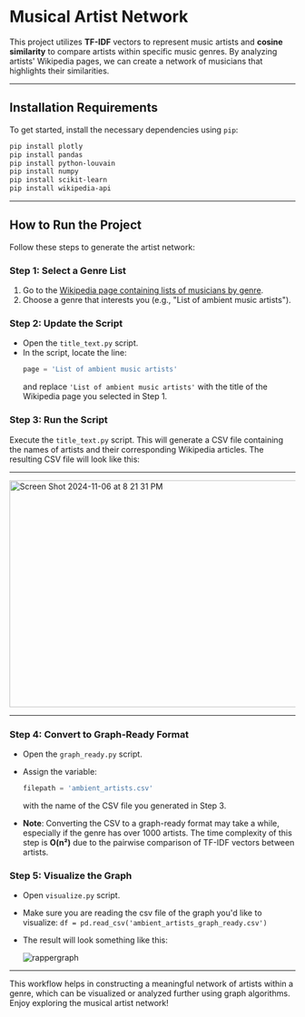 

# Musical Artist Network

This project utilizes **TF-IDF** vectors to represent music artists and **cosine similarity** to compare artists within specific music genres. By analyzing artists' Wikipedia pages, we can create a network of musicians that highlights their similarities.

---

## Installation Requirements

To get started, install the necessary dependencies using `pip`:

```bash
pip install plotly
pip install pandas
pip install python-louvain
pip install numpy
pip install scikit-learn
pip install wikipedia-api
```

---

## How to Run the Project

Follow these steps to generate the artist network:

### Step 1: Select a Genre List

1. Go to the [Wikipedia page containing lists of musicians by genre](https://en.wikipedia.org/wiki/Category:Lists_of_musicians_by_genre).
2. Choose a genre that interests you (e.g., "List of ambient music artists").

### Step 2: Update the Script

- Open the `title_text.py` script.
- In the script, locate the line:
  ```python
  page = 'List of ambient music artists'
  ```
  and replace `'List of ambient music artists'` with the title of the Wikipedia page you selected in Step 1.

### Step 3: Run the Script

Execute the `title_text.py` script. This will generate a CSV file containing the names of artists and their corresponding Wikipedia articles. The resulting CSV file will look like this:

---


  <img width="550" height="400" alt="Screen Shot 2024-11-06 at 8 21 31 PM" src="https://github.com/user-attachments/assets/2992f975-4485-48aa-8533-bb86fdd2bc69">


---

### Step 4: Convert to Graph-Ready Format

- Open the `graph_ready.py` script.
- Assign the variable:
  ```python
  filepath = 'ambient_artists.csv'
  ```
  with the name of the CSV file you generated in Step 3.
  
- **Note**: Converting the CSV to a graph-ready format may take a while, especially if the genre has over 1000 artists. The time complexity of this step is **O(n²)** due to the pairwise comparison of TF-IDF vectors between artists.


### Step 5: Visualize the Graph
- Open `visualize.py` script.
- Make sure you are reading the csv file of the graph you'd like to visualize:
  ```df = pd.read_csv('ambient_artists_graph_ready.csv')```
- The result will look something like this:

  ![rappergraph](https://github.com/user-attachments/assets/5f0bbb69-9caf-45e9-ad18-4f279bf98d0e)

---

This workflow helps in constructing a meaningful network of artists within a genre, which can be visualized or analyzed further using graph algorithms. Enjoy exploring the musical artist network!

